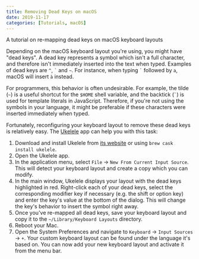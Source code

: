 ```yaml
---
title: Removing Dead Keys on macOS
date: 2019-11-17
categories: [Tutorials, macOS]
---
```


A tutorial on re-mapping dead keys on macOS keyboard layouts

<!--more-->

Depending on the macOS keyboard layout you're using, you might have "dead keys". A dead key represents a symbol which isn't a full character, and therefore isn't immediately inserted into the text when typed. Examples of dead keys are `^`, `` ` `` and `~`. For instance, when typing `` ` `` followed by `a`, macOS will insert `à` instead.

For programmers, this behavior is often undesirable. For example, the tilde (`~`) is a useful shortcut for the `$HOME` shell variable, and the backtick (`` ` ``) is used for template literals in JavaScript. Therefore, if you're not using the symbols in your language, it might be preferable if these characters were inserted immediately when typed.

Fortunately, reconfiguring your keyboard layout to remove these dead keys is relatively easy. The [Ukelele](https://software.sil.org/ukelele) app can help you with this task:

1. Download and install Ukelele from [its website](https://software.sil.org/ukelele/#downloads) or using `brew cask install ukelele`.
2. Open the Ukelele app.
3. In the application menu, select `File` → `New From Current Input Source`. This will detect your keyboard layout and create a copy which you can modify.
4. In the main window, Ukelele displays your layout with the dead keys highlighted in red. Right-click each of your dead keys, select the corresponding modifier key if necessary (e.g. the shift or option key) and enter the key's value at the bottom of the dialog. This will change the key's behavior to insert the symbol right away.
5. Once you've re-mapped all dead keys, save your keyboard layout and copy it to the `~/Library/Keyboard Layouts` directory.
6. Reboot your Mac.
7. Open the System Preferences and navigate to `Keyboard` → `Input Sources` → `+`. Your custom keyboard layout can be found under the language it's based on. You can now add your new keyboard layout and activate it from the menu bar.

